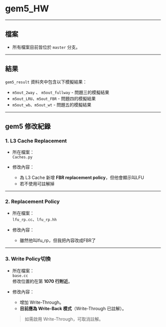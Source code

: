 # gem5_HW

---

## 檔案

- 所有檔案目前皆位於 `master` 分支。

---

## 結果

`gem5_result` 資料夾中包含以下模擬結果：

- `m5out_2way` 、 `m5out_fullway` - 問題三的模擬結果
- `m5out_LRU`、`m5out_FBR` - 問題四的模擬結果
- `m5out_wb`、`m5out_wt` - 問題五的模擬結果

---

## gem5 修改紀錄

### 1. L3 Cache Replacement

- 所在檔案：  
  `Caches.py`

- 修改內容：
  - 為 L3 Cache 新增 **FBR replacement policy**，但他會顯示叫LFU
  - 若不使用可註解掉

---

### 2. Replacement Policy

- 所在檔案：  
  `lfu_rp.cc`、`lfu_rp.hh`

- 修改內容：
  - 雖然他叫lfu_rp，但我把內容改成FBR了

---

### 3. Write Policy切換

- 所在檔案：  
  `base.cc`  
  修改位置約在第 **1070 行附近**。

- 修改內容：
  - 增加 Write-Through。
  - **目前應為 Write-Back 模式**（Write-Through 已註解）。

  > 如需啟用 Write-Through，可取消註解。

